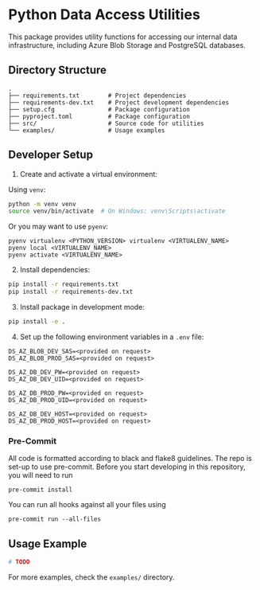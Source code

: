 # Python Data Access Utilities

This package provides utility functions for accessing our internal data infrastructure, including Azure Blob Storage and PostgreSQL databases.

## Directory Structure

```
.
├── requirements.txt        # Project dependencies
├── requirements-dev.txt    # Project development dependencies
├── setup.cfg               # Package configuration
├── pyproject.toml          # Package configuration
├── src/                    # Source code for utilities
└── examples/               # Usage examples
```

## Developer Setup

1. Create and activate a virtual environment:

Using `venv`:

```bash
python -m venv venv
source venv/bin/activate  # On Windows: venv\Scripts\activate
```

Or you may want to use `pyenv`:

```
pyenv virtualenv <PYTHON_VERSION> virtualenv <VIRTUALENV_NAME>
pyenv local <VIRTUALENV_NAME>
pyenv activate <VIRTUALENV_NAME>
```

2. Install dependencies:
```bash
pip install -r requirements.txt
pip install -r requirements-dev.txt
```

3. Install package in development mode:
```bash
pip install -e .
```

4. Set up the following environment variables in a `.env` file:
```
DS_AZ_BLOB_DEV_SAS=<provided on request>
DS_AZ_BLOB_PROD_SAS=<provided on request>

DS_AZ_DB_DEV_PW=<provided on request>
DS_AZ_DB_DEV_UID=<provided on request>

DS_AZ_DB_PROD_PW=<provided on request>
DS_AZ_DB_PROD_UID=<provided on request>

DS_AZ_DB_DEV_HOST=<provided on request>
DS_AZ_DB_PROD_HOST=<provided on request>

```

### Pre-Commit

All code is formatted according to black and flake8 guidelines. The repo is set-up to use pre-commit. Before you start developing in this repository, you will need to run

```
pre-commit install
```

You can run all hooks against all your files using

```
pre-commit run --all-files
```

## Usage Example

```python
# TODO
```

For more examples, check the `examples/` directory.
